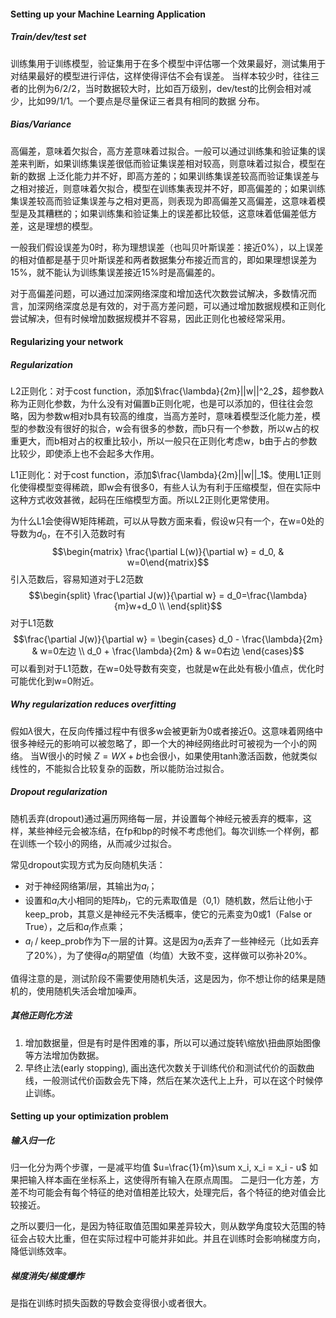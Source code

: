 #### Setting up your Machine Learning Application

##### Train/dev/test set

训练集用于训练模型，验证集用于在多个模型中评估哪一个效果最好，测试集用于对结果最好的模型进行评估，这样使得评估不会有误差。
当样本较少时，往往三者的比例为6/2/2，当时数据较大时，比如百万级别，dev/test的比例会相对减少，比如99/1/1。一个要点是尽量保证三者具有相同的数据
分布。

##### Bias/Variance

高偏差，意味着欠拟合，高方差意味着过拟合。一般可以通过训练集和验证集的误差来判断，如果训练集误差很低而验证集误差相对较高，则意味着过拟合，模型在新的数据
上泛化能力并不好，即高方差的；如果训练集误差较高而验证集误差与之相对接近，则意味着欠拟合，模型在训练集表现并不好，即高偏差的；如果训练集误差较高而验证集误差与之相对更高，则表现为即高偏差又高偏差，这意味着模型是及其糟糕的；如果训练集和验证集上的误差都比较低，这意味着低偏差低方差，这是理想的模型。

一般我们假设误差为0时，称为理想误差（也叫贝叶斯误差：接近0%），以上误差的相对值都是基于贝叶斯误差和两者数据集分布接近而言的，即如果理想误差为15%，就不能认为训练集误差接近15%时是高偏差的。

对于高偏差问题，可以通过加深网络深度和增加迭代次数尝试解决，多数情况而言，加深网络深度总是有效的，对于高方差问题，可以通过增加数据规模和正则化尝试解决，但有时候增加数据规模并不容易，因此正则化也被经常采用。

#### Regularizing your network

##### Regularization

L2正则化：对于cost function，添加$\frac{\lambda}{2m}||w||^2_2$，超参数$\lambda$称为正则化参数，为什么没有对偏置b正则化呢，也是可以添加的，但往往会忽略，因为参数w相对b具有较高的维度，当高方差时，意味着模型泛化能力差，模型的参数没有很好的拟合，w会有很多的参数，而b只有一个参数，所以w占的权重更大，而b相对占的权重比较小，所以一般只在正则化考虑w，b由于占的参数比较少，即使添上也不会起多大作用。

L1正则化：对于cost function，添加$\frac{\lambda}{2m}||w||_1$。使用L1正则化使得模型变得稀疏，即w会有很多0，有些人认为有利于压缩模型，但在实际中这种方式收效甚微，起码在压缩模型方面。所以L2正则化更常使用。

为什么L1会使得W矩阵稀疏，可以从导数方面来看，假设w只有一个，在w=0处的导数为$d_0$，在不引入范数时有
$$\begin{matrix} \frac{\partial L(w)}{\partial w} = d_0, & w=0\end{matrix}$$
引入范数后，容易知道对于L2范数
$$\begin{split} \frac{\partial J(w)}{\partial w} = d_0=\frac{\lambda}{m}w+d_0 \\ \end{split}$$
对于L1范数
$$\frac{\partial J(w)}{\partial w} = \begin{cases}  
d_0 - \frac{\lambda}{2m} &  w=0左边 \\
d_0 + \frac{\lambda}{2m} & w=0右边
\end{cases}$$
可以看到对于L1范数，在w=0处导数有突变，也就是w在此处有极小值点，优化时可能优化到w=0附近。

##### Why regularization reduces overfitting

假如$\lambda$很大，在反向传播过程中有很多w会被更新为0或者接近0。这意味着网络中很多神经元的影响可以被忽略了，即一个大的神经网络此时可被视为一个小的网络。
当W很小的时候 $Z=WX+b$也会很小，如果使用tanh激活函数，他就类似线性的，不能拟合比较复杂的函数，所以能防治过拟合。

##### Dropout regularization

随机丢弃(dropout)通过遍历网络每一层，并设置每个神经元被丢弃的概率，这样，某些神经元会被冻结，在fp和bp的时候不考虑他们。每次训练一个样例，都在训练一个较小的网络，从而减少过拟合。

常见dropout实现方式为反向随机失活：
+ 对于神经网络第$l$层，其输出为$a_l$；
+ 设置和$a_l$大小相同的矩阵$b_l$，它的元素取值是（0,1）随机数，然后让他小于keep_prob，其意义是神经元不失活概率，使它的元素变为0或1（False or True），之后和$a_l$作点乘；
+ $a_l$ / keep_prob作为下一层的计算。这是因为$a_l$丢弃了一些神经元（比如丢弃了20%），为了使得$a_l$的期望值（均值）大致不变，这样做可以弥补20%。

值得注意的是，测试阶段不需要使用随机失活，这是因为，你不想让你的结果是随机的，使用随机失活会增加噪声。

##### 其他正则化方法

1. 增加数据量，但是有时是件困难的事，所以可以通过旋转\缩放\扭曲原始图像等方法增加伪数据。
2. 早终止法(early stopping), 画出迭代次数关于训练代价和测试代价的函数曲线，一般测试代价函数会先下降，然后在某次迭代上上升，可以在这个时候停止训练。

#### Setting up your optimization problem

##### 输入归一化

归一化分为两个步骤，一是减平均值
$u=\frac{1}{m}\sum x_i, x_i = x_i - u$
如果把输入样本画在坐标系上，这使得所有输入在原点周围。
二是归一化方差，方差不均可能会有每个特征的绝对值相差比较大，处理完后，各个特征的绝对值会比较接近。

之所以要归一化，是因为特征取值范围如果差异较大，则从数学角度较大范围的特征会占较大比重，但在实际过程中可能并非如此。并且在训练时会影响梯度方向，降低训练效率。

##### 梯度消失/梯度爆炸

是指在训练时损失函数的导数会变得很小或者很大。









